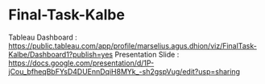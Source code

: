 # Final-Task-Kalbe
Tableau Dashboard : https://public.tableau.com/app/profile/marselius.agus.dhion/viz/FinalTask-Kalbe/Dashboard1?publish=yes
Presentation Slide : https://docs.google.com/presentation/d/1P-jCou_bfheqBbFYsD4DUEnnDqiH8MYk_-sh2gspVug/edit?usp=sharing
